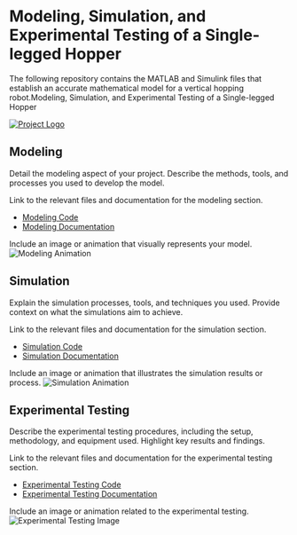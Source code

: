 # Modeling, Simulation, and Experimental Testing of a Single-legged Hopper
The following repository contains the MATLAB and Simulink files that establish an accurate mathematical model for a vertical hopping robot.Modeling, Simulation, and Experimental Testing of a Single-legged Hopper

[![Project Logo](path/to/logo.png)](https://github.com/your-repo)

## Modeling
Detail the modeling aspect of your project. Describe the methods, tools, and processes you used to develop the model.

Link to the relevant files and documentation for the modeling section.
- [Modeling Code](path/to/modeling_code)
- [Modeling Documentation](path/to/modeling_documentation)

Include an image or animation that visually represents your model.
![Modeling Animation](path/to/modeling_animation.gif)

## Simulation
Explain the simulation processes, tools, and techniques you used. Provide context on what the simulations aim to achieve.

Link to the relevant files and documentation for the simulation section.
- [Simulation Code](path/to/simulation_code)
- [Simulation Documentation](path/to/simulation_documentation)

Include an image or animation that illustrates the simulation results or process.
![Simulation Animation](path/to/simulation_animation.gif)

## Experimental Testing
Describe the experimental testing procedures, including the setup, methodology, and equipment used. Highlight key results and findings.

Link to the relevant files and documentation for the experimental testing section.
- [Experimental Testing Code](path/to/experimental_testing_code)
- [Experimental Testing Documentation](path/to/experimental_testing_documentation)

Include an image or animation related to the experimental testing.
![Experimental Testing Image](path/to/experimental_testing_image.jpg)
